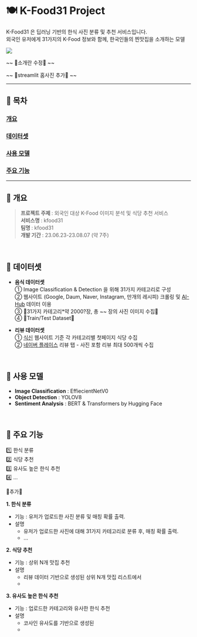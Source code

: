 # :plate_with_cutlery: K-Food31 Project
K-Food31 은 딥러닝 기반의 한식 사진 분류 및 추천 서비스입니다.  
외국인 유저에게 31가지의 K-Food 정보와 함께, 한국인들의 찐맛집을 소개하는 모델  

<img src="https://img.shields.io/badge/Python-3.9.10-blue?logo=python"> 

~~ 🔺소개란 수정🔺 ~~

~~ 🔺streamlit 홈사진 추가🔺 ~~

---
## 📙 목차
### [개요](#개요)
### [데이터셋](#데이터셋)
### [사용 모델](#사용-모델)
### [주요 기능](#주요-기능)
---

## 📌 개요
> <b> 프로젝트 주제 </b> : 외국인 대상 K-Food 이미지 분석 및 식당 추천 서비스  
> <b> 서비스명 </b> : kfood31  
> <b> 팀명 </b> : kfood31  
> <b> 개발 기간 </b> : 23.06.23-23.08.07 (약 7주)
<br/>

## 📌 데이터셋

- **음식 데이터셋**  
  ① Image Classification & Detection 을 위해 31가지 카테고리로 구성  
  ② 웹사이트 (Google, Daum, Naver, Instagram, 만개의 레시피) 크롤링 및 [AI-Hub](https://aihub.or.kr/) 데이터 이용  
  ③ 🔺31가지 카테고리*약 2000?장, 총 ~~ 장의 사진 이미지 수집🔺  
  ④ 🔺Train/Test Dataset🔺

  
- **리뷰 데이터셋**  
  ① [식신](https://www.siksinhot.com/) 웹사이트 기준 각 카테고리별 첫페이지 식당 수집  
  ② [네이버 플레이스](map.naver.com) 리뷰 탭 - 사진 포함 리뷰 최대 500개씩 수집
<br/>


## 📌 사용 모델
- **Image Classification** : EffiecientNetV0
- **Object Detection** : YOLOV8
- **Sentiment Analysis** : BERT & Transformers by Hugging Face
<br/>

## 📌 주요 기능
:one: 한식 분류    
:two: 식당 추천    
:three: 유사도 높은 한식 추천     
:four: ...

🔺추가🔺

**1. 한식 분류**  
  + 기능 : 유저가 업로드한 사진 분류 및 매칭 확률 출력. 
  + 설명
    - 유저가 업로드한 사진에 대해 31가지 카테고리로 분류 후, 매칭 확률 출력.
    - ...
   
      
**2. 식당 추천**  
  + 기능 : 상위 N개 맛집 추천
  + 설명
    -  리뷰 데이터 기반으로 생성된 상위 N개 맛집 리스트에서 
    -  
      
**3. 유사도 높은 한식 추천**  
  + 기능 : 업로드한 카테고리와 유사한 한식 추천
  + 설명
    -  코사인 유사도를 기반으로 생성된  
    -  
<br/>


